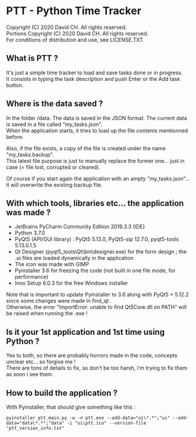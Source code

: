 # PTT - Python Time Tracker

Copyright (C) 2020 David CH. All rights reserved.\
Portions Copyright (C) 2020 David CH. All rights reserved.\
For conditions of distribution and use, see LICENSE.TXT.

What is PTT ?
-------------

It's just a simple time tracker to load and save tasks done or in progress.\
It consists in typing the task description and push Enter or the Add task button.

Where is the data saved ?
-------------------------

In the folder /data. The data is saved in the JSON format. The current data is saved in a file called "my_tasks.json".\
When the application starts, it tries to load up the file contents mentionned before.

Also, if the file exists, a copy of the file is created under the name "my_tasks.backup".\
This latest file purpose is just to manually replace the former one... just in case (= file lost, corrupted or cleared).

Of course if you start again the application with an ampty "my_tasks.json"... it will overwrite the existing backup file.

With which tools, libraries etc... the application was made ?
-------------------------------------------------------------

* JetBrains PyCharm Community Edition 2019.3.3 (IDE)
* Python 3.7.0
* PyQt5 (API/GUI library) : PyQt5 5.13.0, PyQt5-sip 12.7.0, pyqt5-tools 5.13.0.1.5
* Qt Designer (pyqt5_tools\Qt\bin\designer.exe) for the form design ; the .ui files are loaded dynamically in the application
* The icon was made with GIMP
* Pyinstaller 3.6 for freezing the code (not built in one file mode, for performance)
* Inno Setup 6.0.3 for the free Windows installer

Note that is important to update Pyinstaller to 3.6 along with PyQt5 > 5.12.2 since some changes were made in find_qt.\
Otherwise, the error "ImportError: unable to find Qt5Core.dll on PATH" will be raised when running the .exe !

Is it your 1st application and 1st time using Python ?
------------------------------------------------------

Yes to both, so there are probably horrors made in the code, concepts unclear etc... so forgive me !\
There are tons of details to fix, so don't be too harsh, i'm trying to fix them as soon i see them.

How to build the application ?
------------------------------

With Pyinstaller, that should give something like this :

```
pyinstaller ptt_main.py -w -n ptt.exe --add-data="ui\*.*";"ui" --add-data="data\*.*";"data" -i "ui\ptt.ico" --version-file "ptt_version_info.txt"
```
